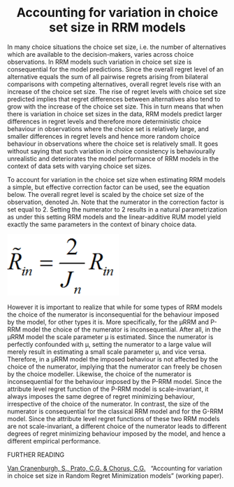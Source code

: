 <div id="bgLayers_comp-la7woktq" class="MW5IWV" data-hook="bgLayers">&nbsp;</div>
<div class="" data-mesh-id="comp-la7woktqinlineContent" data-testid="inline-content">
<div data-mesh-id="comp-la7woktqinlineContent-gridContainer" data-testid="mesh-container-content">
<div id="comp-ilup2bft" class="BaOVQ8 tz5f0K comp-ilup2bft wixui-rich-text" data-testid="richTextElement">
<h1 class="font_2 wixui-rich-text__text" style="text-align: center;">Accounting for variation in choice set size in RRM models</h1>
<p class="font_8 wixui-rich-text__text">In many choice situations the choice set size, i.e. the number of alternatives which are available to the decision-makers, varies across choice observations. In RRM models such variation in choice set size is consequential for the model predictions. Since the overall regret level of an alternative equals the sum of all pairwise regrets arising from bilateral comparisons with competing alternatives, overall regret levels rise with an increase of the choice set size. The rise of regret levels with choice set size predicted implies that regret differences between alternatives also tend to grow with the increase of the choice set size. This in turn means that when there is variation in choice set sizes in the data, RRM models predict larger differences in regret levels and therefore more deterministic choice behaviour in observations where the choice set is relatively large, and smaller differences in regret levels and hence more random choice behaviour in observations where the choice set is relatively small.&nbsp;It goes without saying that such variation in choice consistency is behaviourally unrealistic and deteriorates the model performance of RRM models in the context of data sets with varying choice set sizes.</p>
<p class="font_8 wixui-rich-text__text">To account for variation in the choice set size when estimating RRM models a simple, but effective correction factor can be&nbsp;used, see the equation below. The overall regret level is scaled by the choice set size&nbsp;of the observation, denoted&nbsp;<span class="wixui-rich-text__text">Jn</span>.&nbsp;Note that the numerator in the correction factor is set equal to 2. Setting the numerator to&nbsp;2&nbsp;results in a natural&nbsp;parametrization as&nbsp;under this setting RRM models and the linear-additive RUM model yield exactly the same parameters in the context of binary choice data.</p>
<p class="font_8 wixui-rich-text__text"><img src="https://github.com/sandervancranenburgh/advancedRRMmodels/blob/main/RRM%20Methodology/Variation%20in%20choice%20set%20size/variation.png" alt="" /></p>
<p class="font_8 wixui-rich-text__text">However it is important to realize that while for some types of RRM models the choice of the numerator is inconsequential for the behaviour imposed by the model, for other types it is. More specifically, for the &mu;RRM and P-RRM model the choice of the numerator is inconsequential. After all, in the &mu;RRM model the scale parameter &mu; is estimated. Since the numerator is perfectly confounded with &mu;, setting the numerator to a large value will merely result in estimating a small scale parameter &mu;, and vice versa. Therefore, in a &mu;RRM model the imposed behaviour is not affected by the choice of the numerator, implying that the numerator can freely be chosen by the choice modeller. Likewise, the choice of the numerator is inconsequential for the behaviour imposed by the P-RRM model. Since the attribute level regret function of the P-RRM model is scale-invariant, it always imposes the same degree of regret minimizing behaviour, irrespective of the choice of the numerator.&nbsp;In contrast, the size of the numerator&nbsp;is consequential for the classical RRM model and for the G-RRM model. Since the attribute level regret functions of these two RRM models are not scale-invariant, a different choice of the numerator&nbsp;leads to different degrees of regret minimizing behaviour imposed by the model, and hence a different empirical performance.</p>
<p class="font_7 wixui-rich-text__text">FURTHER READING</p>
<p class="font_8 wixui-rich-text__text"><span class="wixui-rich-text__text"><a class="wixui-rich-text__text" href="https://github.com/sandervancranenburgh/advancedRRMmodels/blob/main/RRM%20Methodology/Decision%20rule%20robust%20designs/Cranenburgh%20et%20al_TrA_2017.pdf" target="_blank" rel="noopener">Van Cranenburgh, S., Prato, C.G. &amp; Chorus, C.G.</a></span><a class="wixui-rich-text__text">&nbsp;</a>&nbsp; &ldquo;Accounting for variation in choice set size in Random Regret Minimization models&rdquo; (working paper).&nbsp;</p>
<p class="font_8 wixui-rich-text__text">&nbsp;</p>
</div>
</div>
</div>
